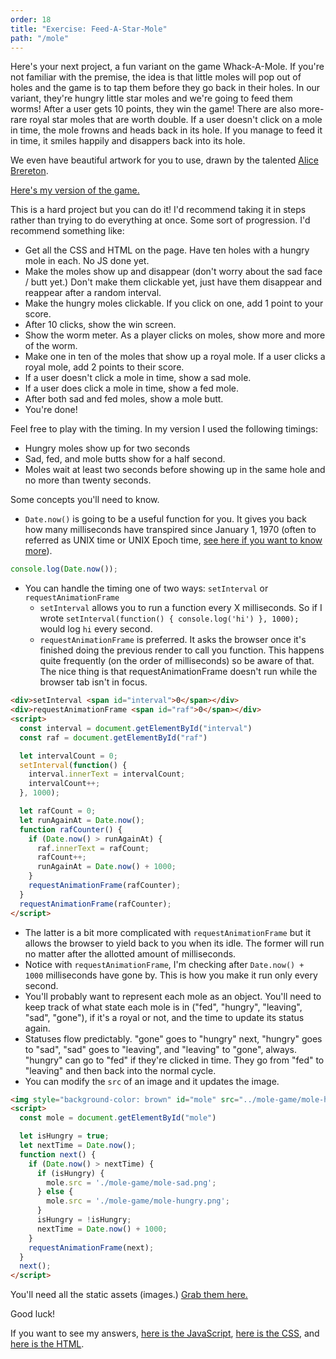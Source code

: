 ```yaml
---
order: 18
title: "Exercise: Feed-A-Star-Mole"
path: "/mole"
---
```


Here's your next project, a fun variant on the game Whack-A-Mole. If you're not familiar with the premise, the idea is that little moles will pop out of holes and the game is to tap them before they go back in their holes. In our variant, they're hungry little star moles and we're going to feed them worms! After a user gets 10 points, they win the game! There are also more-rare royal star moles that are worth double. If a user doesn't click on a mole in time, the mole frowns and heads back in its hole. If you manage to feed it in time, it smiles happily and disappers back into its hole.

We even have beautiful artwork for you to use, drawn by the talented [Alice Brereton][alice].

[Here's my version of the game.][mole]

This is a hard project but you can do it! I'd recommend taking it in steps rather than trying to do everything at once. Some sort of progression. I'd recommend something like:

- Get all the CSS and HTML on the page. Have ten holes with a hungry mole in each. No JS done yet.
- Make the moles show up and disappear (don't worry about the sad face / butt yet.) Don't make them clickable yet, just have them disappear and reappear after a random interval.
- Make the hungry moles clickable. If you click on one, add 1 point to your score.
- After 10 clicks, show the win screen.
- Show the worm meter. As a player clicks on moles, show more and more of the worm.
- Make one in ten of the moles that show up a royal mole. If a user clicks a royal mole, add 2 points to their score.
- If a user doesn't click a mole in time, show a sad mole.
- If a user does click a mole in time, show a fed mole.
- After both sad and fed moles, show a mole butt.
- You're done!

Feel free to play with the timing. In my version I used the following timings:

- Hungry moles show up for two seconds
- Sad, fed, and mole butts show for a half second.
- Moles wait at least two seconds before showing up in the same hole and no more than twenty seconds.

Some concepts you'll need to know.

- `Date.now()` is going to be a useful function for you. It gives you back how many milliseconds have transpired since January 1, 1970 (often to referred as UNIX time or UNIX Epoch time, [see here if you want to know more][epoch]).

```javascript
console.log(Date.now());
```

- You can handle the timing one of two ways: `setInterval` or `requestAnimationFrame`
  - `setInterval` allows you to run a function every X milliseconds. So if I wrote `setInterval(function() { console.log('hi') }, 1000);` would log `hi` every second.
  - `requestAnimationFrame` is preferred. It asks the browser once it's finished doing the previous render to call you function. This happens quite frequently (on the order of milliseconds) so be aware of that. The nice thing is that requestAnimationFrame doesn't run while the browser tab isn't in focus.

```html
<div>setInterval <span id="interval">0</span></div>
<div>requestAnimationFrame <span id="raf">0</span></div>
<script>
  const interval = document.getElementById("interval")
  const raf = document.getElementById("raf")

  let intervalCount = 0;
  setInterval(function() {
    interval.innerText = intervalCount;
    intervalCount++;
  }, 1000);

  let rafCount = 0;
  let runAgainAt = Date.now();
  function rafCounter() {
    if (Date.now() > runAgainAt) {
      raf.innerText = rafCount;
      rafCount++;
      runAgainAt = Date.now() + 1000;
    }
    requestAnimationFrame(rafCounter);
  }
  requestAnimationFrame(rafCounter);
</script>
```

- The latter is a bit more complicated with `requestAnimationFrame` but it allows the browser to yield back to you when its idle. The former will run no matter after the allotted amount of milliseconds.
- Notice with `requestAnimationFrame`, I'm checking after `Date.now() + 1000` milliseconds have gone by. This is how you make it run only every second.
- You'll probably want to represent each mole as an object. You'll need to keep track of what state each mole is in ("fed", "hungry", "leaving", "sad", "gone"), if it's a royal or not, and the time to update its status again.
- Statuses flow predictably. "gone" goes to "hungry" next, "hungry" goes to "sad", "sad" goes to "leaving", and "leaving" to "gone", always. "hungry" can go to "fed" if they're clicked in time. They go from "fed" to "leaving" and then back into the normal cycle.
- You can modify the `src` of an image and it updates the image.

```html
<img style="background-color: brown" id="mole" src="../mole-game/mole-hungry.png" />
<script>
  const mole = document.getElementById("mole")

  let isHungry = true;
  let nextTime = Date.now();
  function next() {
    if (Date.now() > nextTime) {
      if (isHungry) {
        mole.src = './mole-game/mole-sad.png';
      } else {
        mole.src = './mole-game/mole-hungry.png';
      }
      isHungry = !isHungry;
      nextTime = Date.now() + 1000;
    }
    requestAnimationFrame(next);
  }
  next();
</script>
```

You'll need all the static assets (images.) [Grab them here.][assets]

Good luck!

If you want to see my answers, [here is the JavaScript][js], [here is the CSS][css], and [here is the HTML][html].

[alice]: https://www.pickledalice.com/
[mole]: ./mole-game/mole.html
[epoch]: https://en.wikipedia.org/wiki/Unix_time
[assets]: https://frontendmasters.github.io/bootcamp/mole.zip
[js]: https://github.com/btholt/bootcamp/blob/master/static/mole-game/mole.js
[css]: https://github.com/btholt/bootcamp/blob/master/static/mole-game/mole.css
[html]: https://github.com/btholt/bootcamp/blob/master/static/mole-game/mole.html
